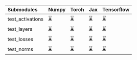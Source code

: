 | Submodules       | Numpy                                                                                                                           | Torch                                                                                                                           | Jax                                                                                                                             | Tensorflow                                                                                                                      |
|:-----------------|:--------------------------------------------------------------------------------------------------------------------------------|:--------------------------------------------------------------------------------------------------------------------------------|:--------------------------------------------------------------------------------------------------------------------------------|:--------------------------------------------------------------------------------------------------------------------------------|
| test_activations | <a href="https://github.com/unifyai/ivy/runs/7976866002?check_suite_focus=true" rel="noopener noreferrer" target="_blank">⌛</a> | <a href="https://github.com/unifyai/ivy/runs/7976866726?check_suite_focus=true" rel="noopener noreferrer" target="_blank">⌛</a> | <a href="https://github.com/unifyai/ivy/runs/7976867343?check_suite_focus=true" rel="noopener noreferrer" target="_blank">⌛</a> | <a href="https://github.com/unifyai/ivy/runs/7976868031?check_suite_focus=true" rel="noopener noreferrer" target="_blank">⌛</a> |
| test_layers      | <a href="https://github.com/unifyai/ivy/runs/7976866188?check_suite_focus=true" rel="noopener noreferrer" target="_blank">⌛</a> | <a href="https://github.com/unifyai/ivy/runs/7976866890?check_suite_focus=true" rel="noopener noreferrer" target="_blank">⌛</a> | <a href="https://github.com/unifyai/ivy/runs/7976867596?check_suite_focus=true" rel="noopener noreferrer" target="_blank">⌛</a> | <a href="https://github.com/unifyai/ivy/runs/7976868192?check_suite_focus=true" rel="noopener noreferrer" target="_blank">⌛</a> |
| test_losses      | <a href="https://github.com/unifyai/ivy/runs/7976866378?check_suite_focus=true" rel="noopener noreferrer" target="_blank">⌛</a> | <a href="https://github.com/unifyai/ivy/runs/7976867047?check_suite_focus=true" rel="noopener noreferrer" target="_blank">⌛</a> | <a href="https://github.com/unifyai/ivy/runs/7976867744?check_suite_focus=true" rel="noopener noreferrer" target="_blank">⌛</a> | <a href="https://github.com/unifyai/ivy/runs/7976868358?check_suite_focus=true" rel="noopener noreferrer" target="_blank">⌛</a> |
| test_norms       | <a href="https://github.com/unifyai/ivy/runs/7976866561?check_suite_focus=true" rel="noopener noreferrer" target="_blank">⌛</a> | <a href="https://github.com/unifyai/ivy/runs/7976867178?check_suite_focus=true" rel="noopener noreferrer" target="_blank">⌛</a> | <a href="https://github.com/unifyai/ivy/runs/7976867906?check_suite_focus=true" rel="noopener noreferrer" target="_blank">⌛</a> | <a href="https://github.com/unifyai/ivy/runs/7976868501?check_suite_focus=true" rel="noopener noreferrer" target="_blank">⌛</a> |